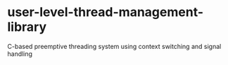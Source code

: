 # user-level-thread-management-library
C-based preemptive threading system using context switching and signal handling
